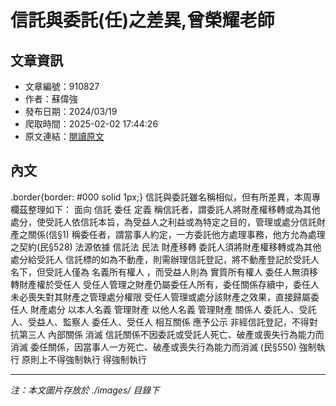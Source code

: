 # 信託與委託(任)之差異,曾榮耀老師

## 文章資訊
- 文章編號：910827
- 作者：蘇偉強
- 發布日期：2024/03/19
- 爬取時間：2025-02-02 17:44:26
- 原文連結：[閱讀原文](https://real-estate.get.com.tw/Columns/detail.aspx?no=910827)

## 內文
.border{border: #000 solid 1px;}
信託與委託雖名稱相似，但有所差異，本周專欄茲整理如下：
面向
信託
委任
定義
稱信託者，謂委託人將財產權移轉或為其他處分，使受託人依信託本旨，為受益人之利益或為特定之目的，管理或處分信託財產之關係(信§1)
稱委任者，謂當事人約定，一方委託他方處理事務，他方允為處理之契約(民§528)
法源依據
信託法
民法
財產移轉
委託人須將財產權移轉或為其他處分給受託人
信託標的如為不動產，則需辦理信託登記，將不動產登記於受託人名下，但受託人僅為
名義所有權人
，而受益人則為
實質所有權人
委任人無須移轉財產權於受任人
受任人管理之財產仍屬委任人所有，委任關係存續中，委任人未必喪失對其財產之管理處分權限
受任人管理或處分該財產之效果，直接歸屬委任人
財產處分
以本人名義
管理財產
以他人名義
管理財產
關係人
委託人、受託人、受益人、監察人
委任人、受任人
相互關係
應予公示
非經信託登記，不得對抗第三人
內部關係
消滅
信託關係不因委託或受託人死亡、破產或喪失行為能力而消滅
委任關係，因當事人一方死亡、破產或喪失行為能力而消滅
(民§550)
強制執行
原則上不得強制執行
得強制執行

---
*注：本文圖片存放於 ./images/ 目錄下*
